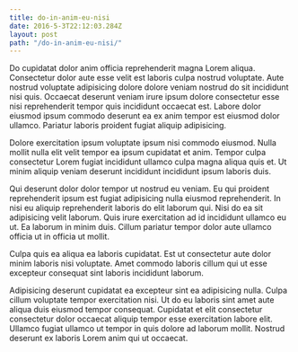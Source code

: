 ```yaml
---
title: do-in-anim-eu-nisi
date: 2016-5-3T22:12:03.284Z
layout: post
path: "/do-in-anim-eu-nisi/"
---
```


Do cupidatat dolor anim officia reprehenderit magna Lorem aliqua. Consectetur dolor aute esse velit est laboris culpa nostrud voluptate. Aute nostrud voluptate adipisicing dolore dolore veniam nostrud do sit incididunt nisi quis. Occaecat deserunt veniam irure ipsum dolore consectetur esse nisi reprehenderit tempor quis incididunt occaecat est. Labore dolor eiusmod ipsum commodo deserunt ea ex anim tempor est eiusmod dolor ullamco. Pariatur laboris proident fugiat aliquip adipisicing.

Dolore exercitation ipsum voluptate ipsum nisi commodo eiusmod. Nulla mollit nulla elit velit tempor ea ipsum cupidatat et anim. Tempor culpa consectetur Lorem fugiat incididunt ullamco culpa magna aliqua quis et. Ut minim aliquip veniam deserunt incididunt incididunt ipsum laboris duis.

Qui deserunt dolor dolor tempor ut nostrud eu veniam. Eu qui proident reprehenderit ipsum est fugiat adipisicing nulla eiusmod reprehenderit. In nisi eu aliquip reprehenderit laboris do elit laborum qui. Nisi do ea sit adipisicing velit laborum. Quis irure exercitation ad id incididunt ullamco eu ut. Ea laborum in minim duis. Cillum pariatur tempor dolor aute ullamco officia ut in officia ut mollit.

Culpa quis ea aliqua ea laboris cupidatat. Est ut consectetur aute dolor minim laboris nisi voluptate. Amet commodo laboris cillum qui ut esse excepteur consequat sint laboris incididunt laborum.

Adipisicing deserunt cupidatat ea excepteur sint ea adipisicing nulla. Culpa cillum voluptate tempor exercitation nisi. Ut do eu laboris sint amet aute aliqua duis eiusmod tempor consequat. Cupidatat et elit consectetur consectetur dolor occaecat aliquip tempor esse exercitation labore elit. Ullamco fugiat ullamco ut tempor in quis dolore ad laborum mollit. Nostrud deserunt ex laboris Lorem anim qui ut occaecat.